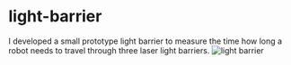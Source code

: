 # light-barrier
I developed a small prototype light barrier to measure the time how long a robot needs to travel through three laser light barriers.
![light barrier](https://custom-build-robots.com/wp-content/uploads/2017/12/Raspberry_Pi_Laser_Lichtschranke_Prototyp-300x200.jpg)
